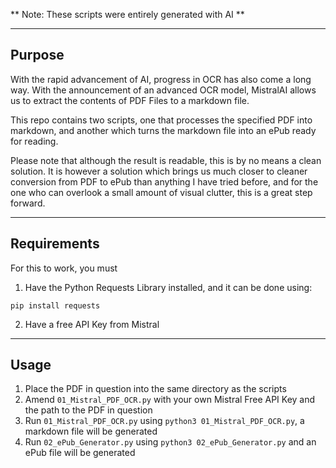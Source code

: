 ** Note: These scripts were entirely generated with AI **

---

## Purpose

With the rapid advancement of AI, progress in OCR has also come a long way. With the announcement of an advanced OCR model, MistralAI allows us to extract the contents of PDF Files to a markdown file.

This repo contains two scripts, one that processes the specified PDF into markdown, and another which turns the markdown file into an ePub ready for reading.

Please note that although the result is readable, this is by no means a clean solution. It is however a solution which brings us much closer to cleaner conversion from PDF to ePub than anything I have tried before, and for the one who can overlook a small amount of visual clutter, this is a great step forward.

---

## Requirements

For this to work, you must 

1. Have the Python Requests Library installed, and it can be done using:

```
pip install requests
```

2. Have a free API Key from Mistral

---

## Usage

1. Place the PDF in question into the same directory as the scripts
2. Amend `01_Mistral_PDF_OCR.py` with your own Mistral Free API Key and the path to the PDF in question
3. Run `01_Mistral_PDF_OCR.py` using `python3 01_Mistral_PDF_OCR.py`, a markdown file will be generated
4. Run `02_ePub_Generator.py` using `python3 02_ePub_Generator.py` and an ePub file will be generated
